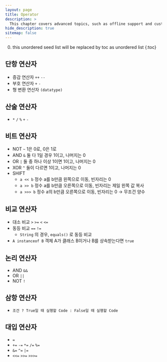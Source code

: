 ```yaml
---
layout: page
title: Operator
description: >
  This chapter covers advanced topics, such as offline support and custom JS builds. Codings skills are recommended.
hide_description: true
sitemap: false
---
```

0. this unordered seed list will be replaced by toc as unordered list
{:toc}

## 단항 연산자
- 증감 연산자 `++` `--`
- 부호 연산자 `+` `-`
- 형 변환 연산자 `(datatype)`

## 산술 연산자
- `*` `/` `%` `+` `-`

## 비트 연산자
- NOT `~` 1은 0로, 0은 1로
- AND `&` 둘 다 1일 경우 1이고, 나머지는 0
- OR `|` 둘 중 하나 이상 1이면 1이고, 나머지는 0
- XOR `^` 둘이 다르면 1이고, 나머지는 0
- SHIFT
    - `a << b` 정수 a를 b만큼 왼쪽으로 이동, 빈자리는 0
    - `a >> b` 정수 a를 b만큼 오른쪽으로 이동, 빈자리는 제일 왼쪽 값 복사
    - `a >>> b` 정수 a의 b만큼 오른쪽으로 이동, 빈자리는 0 → 무조건 양수

## 비교 연산자
- 대소 비교 `>` `>=` `<` `<=`
- 동등 비교 `==` `!=`
    - `String` 의 경우, `equals()` 로 동등 비교
- `A instanceof B`  객체 A가 클래스 B이거나 B를 상속받는다면 `true`

## 논리 연산자
- AND `&&`
- OR `||`
- NOT `!`

## 삼항 연산자
- `조건 ? True일 때 실행할 Code : False일 때 실행할 Code`

## 대입 연산자
- `=`
- `+=` `-=` `*=` `/=` `%=`
- `&=` `^=` `|=`
- `<<=` `>>=` `>>>=`

